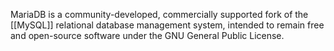 MariaDB is a community-developed, commercially supported fork of the [[MySQL]] relational database management system, intended to remain free and open-source software under the GNU General Public License.
